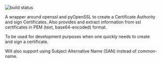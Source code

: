 ![build status](https://api.travis-ci.org/zufallsgenerator/dev_ssl_ca.svg?branch=master)

A wrapper around openssl and pyOpenSSL to create a Certificate Authority and sign Certificates.
Also provides and extract information from ssl certificates in PEM (text, base64-encoded) format.

To be used for development purposes when one quickly needs to create and sign a certificate.

Will also support using Subject Alternative Name (SAN) instead of common-name.


